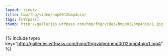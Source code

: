 ```yaml
--- 
layout: sieutv
title: hmp/fhg/video/hmp0012bmp4nio/
tags: [wtfpass]
thumb: http://galleries.wtfpass.com/hmp/fhg/video/hmp0012bmp4nio/1.jpg
---
```

{% include tvpro key="http://galleries.wtfpass.com/hmp/fhg/video/hmp0012bmp4nio/1.mp4" %} 
